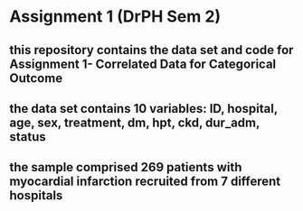 # Assignment 1 (DrPH Sem 2)
## this repository contains the data set and code for Assignment 1- Correlated Data for Categorical Outcome
## the data set contains 10 variables: ID, hospital, age, sex, treatment, dm, hpt, ckd, dur_adm, status
## the sample comprised 269 patients with myocardial infarction recruited from 7 different hospitals
